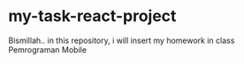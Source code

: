 # my-task-react-project
Bismillah.. in this repository, i will insert my homework in class Pemrograman Mobile
